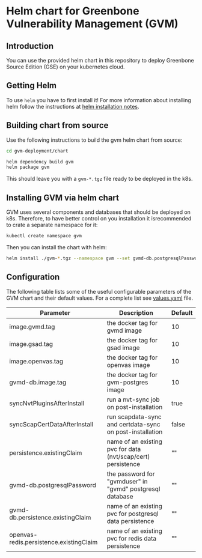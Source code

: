 # Helm chart for Greenbone Vulnerability Management (GVM)
## Introduction
You can use the provided helm chart in this repository to deploy Greenbone Source Edition (GSE) on your kubernetes cloud.

## Getting Helm
To use `helm` you have to first install it! For more information about installing helm follow the instructions at [helm installation notes](https://github.com/helm/helm#install).

## Building chart from source
Use the following instructions to build the gvm helm chart from source:

```bash
cd gvm-deployment/chart

helm dependency build gvm
helm package gvm
```

This should leave you with a `gvm-*.tgz` file ready to be deployed in the k8s.

## Installing GVM via helm chart
GVM uses several components and databases that should be deployed on k8s. Therefore, to have better control on you installation it isrecommended to crate a separate namespace for it:

```bash
kubectl create namespace gvm
```

Then you can install the chart with helm:

```bash
helm install ./gvm-*.tgz --namespace gvm --set gvmd-db.postgresqlPassword="mypassword"
```

## Configuration
The following table lists some of the useful configurable parameters of the GVM chart and their default values. For a complete list see [values.yaml](./gvm/values.yaml) file.

| Parameter                                 | Description                                                  | Default |
|-------------------------------------------|--------------------------------------------------------------|---------|
| image.gvmd.tag                            | the docker tag for gvmd image                                | 10      |
| image.gsad.tag                            | the docker tag for gsad image                                | 10      |
| image.openvas.tag                       | the docker tag for openvas image                           | 10      |
| gvmd-db.image.tag                         | the docker tag for gvm-postgres image                        | 10      |
| syncNvtPluginsAfterInstall                | run a nvt-sync job on post-installation                      | true    |
| syncScapCertDataAfterInstall              | run scapdata-sync and certdata-sync on post-installation     | false   |
| persistence.existingClaim                 | name of an existing pvc for data (nvt/scap/cert) persistence | ""      |
| gvmd-db.postgresqlPassword                | the password for "gvmduser" in "gvmd" postgresql database    | ""      |
| gvmd-db.persistence.existingClaim         | name of an existing pvc for postgresql data persistence      | ""      |
| openvas-redis.persistence.existingClaim | name of an existing pvc for redis data persistence           | ""      |

